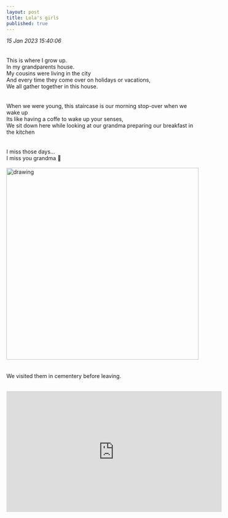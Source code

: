 ```yaml
---
layout: post
title: Lola's girls
published: true
---
```

_15 Jan 2023 15:40:06_
<br>
<br>
<br>
This is where I grow up.
<br>
In my grandparents house.
<br>
My cousins were living in the city
<br>
And every time they come over on holidays or vacations,
<br>
We all gather together in this house.
<br>
<br>
<br>
When we were young, this staircase is our morning stop-over when we wake up
<br>
Its like having a coffe to wake up your senses,
<br>
We sit down here while looking at our grandma preparing our breakfast in the kitchen
<br>
<br>
<br>
I miss those days...
<br>
I miss you grandma 🥺
<br>
<br>
<img src="https://drive.google.com/uc?export=view&id=1DlzscTXBSefPK-AGN8fdILL2aU7gjVl_" alt="drawing" width="500"/>
<br>
<br>
<br>
We visited them in cementery before leaving.
<br>
<br>
<iframe width="560" height="315" src="https://www.youtube.com/embed/EQ5VRx_8ZSY" frameborder="0" allow="accelerometer; autoplay; encrypted-media; gyroscope; picture-in-picture" allowfullscreen></iframe>



